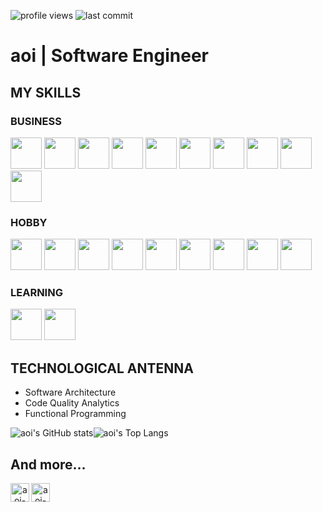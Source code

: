 ![profile views](https://komarev.com/ghpvc/?username=aoi-iter&style=flat-square&color=EA80FC)
![last commit](https://img.shields.io/github/last-commit/aoi-iter/aoi-iter)
# aoi | Software Engineer



## MY SKILLS
### BUSINESS  
<p>
<img height=50 src="https://cdn.jsdelivr.net/gh/devicons/devicon/icons/python/python-original-wordmark.svg" />
<img height=50 src="https://cdn.jsdelivr.net/gh/devicons/devicon/icons/cplusplus/cplusplus-plain.svg" />
<img height=50 src="https://cdn.jsdelivr.net/gh/devicons/devicon/icons/typescript/typescript-original.svg" />
<img height=50 src="https://cdn.jsdelivr.net/gh/devicons/devicon/icons/javascript/javascript-original.svg" />
<img height=50 src="https://cdn.jsdelivr.net/gh/devicons/devicon/icons/express/express-original-wordmark.svg" />
<img height=50 src="https://cdn.jsdelivr.net/gh/devicons/devicon/icons/docker/docker-plain-wordmark.svg" />
<img height=50 src="https://cdn.jsdelivr.net/gh/devicons/devicon/icons/linux/linux-original.svg" />
<img height=50 src="https://cdn.jsdelivr.net/gh/devicons/devicon/icons/unrealengine/unrealengine-original.svg" />
<img height=50 src="https://cdn.jsdelivr.net/gh/devicons/devicon/icons/unity/unity-original-wordmark.svg" />
<img height=50 src="https://cdn.jsdelivr.net/gh/devicons/devicon/icons/git/git-original-wordmark.svg" />
</p>
          
          
### HOBBY  
<p>
<img height=50 src="https://cdn.jsdelivr.net/gh/devicons/devicon/icons/fsharp/fsharp-original.svg" />
<img height=50 src="https://cdn.jsdelivr.net/gh/devicons/devicon/icons/go/go-original.svg" />
<img height=50 src="https://cdn.jsdelivr.net/gh/devicons/devicon/icons/rust/rust-plain.svg" />
<img height=50 src="https://cdn.jsdelivr.net/gh/devicons/devicon/icons/clojure/clojure-original.svg" />
<img height=50 src="https://cdn.jsdelivr.net/gh/devicons/devicon/icons/react/react-original-wordmark.svg" />
<img height=50 src="https://cdn.jsdelivr.net/gh/devicons/devicon/icons/vuejs/vuejs-original-wordmark.svg" />
<img height=50 src="https://cdn.jsdelivr.net/gh/devicons/devicon/icons/godot/godot-original-wordmark.svg" />
<img height=50 src="https://cdn.jsdelivr.net/gh/devicons/devicon/icons/mongodb/mongodb-original-wordmark.svg" />
<img height=50 src="https://cdn.jsdelivr.net/gh/devicons/devicon/icons/elixir/elixir-original-wordmark.svg" />
</p>

### LEARNING  
<p>
<img height=50 src="https://cdn.jsdelivr.net/gh/devicons/devicon/icons/haskell/haskell-original.svg" />
<img height=50 src="https://cdn.jsdelivr.net/gh/devicons/devicon/icons/mysql/mysql-original.svg" />
</p>
          
## TECHNOLOGICAL ANTENNA
  - Software Architecture
  - Code Quality Analytics
  - Functional Programming


![aoi's GitHub stats](https://github-readme-stats.vercel.app/api?username=aoi-iter&show_icons=true&theme=synthwave)![aoi's Top Langs](https://github-readme-stats.vercel.app/api/top-langs/?username=aoi-iter&show_icons=true&theme=synthwave)

<p align="center">
    <h2> And more... </h2>
<p/>
<p align="center">
    <a href="https://twitter.com/AoiStoic">
    <img align="left" alt="aoi-iter | twitter" height="30px" src="https://takao.asaya.ma/wp-content/uploads/2012/12/featured-twitter.png" />
    </a>
    <a href="https://misskey.io/@aoi_dev">
    <img align="left" alt="aoi-iter | misskey.io" height="30px" src="https://pbs.twimg.com/media/EqlTcf6UUAEmzsC.png" />
    </a>
<p/>
